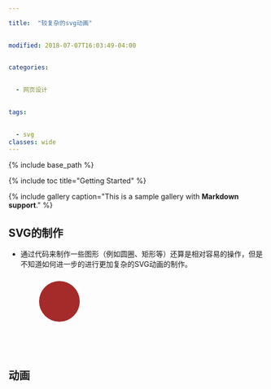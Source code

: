 ```yaml
---

title:  "较复杂的svg动画"

 
modified: 2018-07-07T16:03:49-04:00

 
categories: 

 
  - 网页设计

 
tags:

 
  - svg
classes: wide
---
```


 
{% include base_path %}
 
{% include toc title="Getting Started" %}

{% include gallery caption="This is a sample gallery with **Markdown support**." %}

## SVG的制作
- 通过代码来制作一些图形（例如圆圈、矩形等）还算是相对容易的操作，但是不知道如何进一步的进行更加复杂的SVG动画的制作。
 
<svg version="1.1">
  <circle cx="100" cy="50" r="40" "
  stroke-width="3" fill="brown"/>
</svg> 


## 动画
